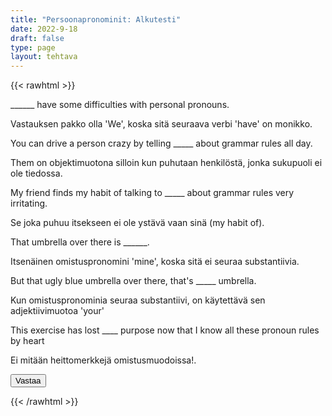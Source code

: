 ```yaml
---
title: "Persoonapronominit: Alkutesti"
date: 2022-9-18
draft: false
type: page
layout: tehtava
---
```


{{< rawhtml >}}
<link rel="stylesheet" type="text/css" href="/css/monivalinta2.css"/>
<body class="dark:bg-warmgray-900">
<div class="wrap">
  <div class="row">
  <section data-quiz-item>
    <div class="question">______ have some difficulties with personal pronouns.</div>
    <div class="choices" data-choices='["He","She", "We", "I"]'></div>
    <p class="info">Vastauksen pakko olla 'We', koska sitä seuraava verbi 'have' on monikko.</p>
  </section>
  <section data-quiz-item>
    <div class="question">You can drive a person crazy by telling _____ about grammar rules all day.</div>
    <div class="choices" data-choices='["him","her", "it", "them"]'></div>
    <p class="info">Them on objektimuotona silloin kun puhutaan henkilöstä, jonka sukupuoli ei ole tiedossa.</p>
   </section>
  </div>
  <div class="row">
  <section data-quiz-item>
    <div class="question">My friend finds my habit of talking to _____ about grammar rules very irritating.</div>
    <div class="choices" data-choices='["himself","herself", "themselves", "myself"]'></div>
    <p class="info">Se joka puhuu itsekseen ei ole ystävä vaan sinä (my habit of).</p>
  </section>
   <section data-quiz-item>
    <div class="question">That umbrella over there is ______.</div> 
    <div class="choices" data-choices='["my", "mine", "me", "I"]'></div>
    <p class="info">Itsenäinen omistuspronomini 'mine', koska sitä ei seuraa substantiivia.</p>
  </section>
  </div>
   <div class="row">
  <section data-quiz-item>
    <div class="question">But that ugly blue umbrella over there, that's _____ umbrella.</div>
    <div class="choices" data-choices='["your", "yours", "your&apos;s", "you"]'></div>
    <p class="info">Kun omistuspronominia seuraa substantiivi, on käytettävä sen adjektiivimuotoa 'your'</p>
  </section>
   <section data-quiz-item>
    <div class="question">This exercise has lost ____ purpose now that I know all these pronoun rules by heart</div>
    <div class="choices" data-choices='["their", "its", "it&apos;s", "their&apos;s"]'></div>
    <p class="info">Ei mitään heittomerkkejä omistusmuodoissa!.</p>
  </section>
  </div>

</div>
  <div id="emc-score"></div>
  <div class="submit">
  <button id="emc-submit">Vastaa</button>
  </div>
 
 <script src='https://cdnjs.cloudflare.com/ajax/libs/jquery/2.1.3/jquery.min.js'></script>
 
</body>
</html>

<script>
  
    (function($) {
  $.fn.emc = function(options) {
    
    var defaults = {
      key: [],
      scoring: "normal",
      progress: true
    },
    settings = $.extend(defaults,options),
    $quizItems = $('[data-quiz-item]'),
    $choices = $('[data-choices]'),
    itemCount = $quizItems.length,
    chosen = [],
    $option = null,
    $label = null;
    
   emcInit();
    
   if (settings.progress) {
      var $bar = $('#emc-progress'),
          $inner = $('<div id="emc-progress_inner"></div>'),
          $perc = $('<span id="emc-progress_ind">0/'+itemCount+'</span>');
      $bar.append($inner).prepend($perc);
    }
    
    function emcInit() {
      $quizItems.each( function(index,value) {
      var $this = $(this),
          $choiceEl = $this.find('.choices'),
          choices = $choiceEl.data('choices');
        for (var i = 0; i < choices.length; i++) {
          $option = $('<input name="'+index+'" id="'+index+'_'+i+'" type="radio">');
          $label = $('<label for="'+index+'_'+i+'">'+choices[i]+'</label>');
          $choiceEl.append($option).append($label);
         
          $option.on( 'change', function() {
            return getChosen();
          }); 
        }
      });
    }
    
    function getChosen() {
      chosen = [];
      $choices.each( function() {
        var $inputs = $(this).find('input[type="radio"]');
        $inputs.each( function(index,value) {
          if($(this).is(':checked')) {
            chosen.push(index + 1);
          }
        });
      });
      getProgress();
    }
    
    function getProgress() {
      var prog = (chosen.length / itemCount) * 100 + "%",
          $submit = $('#emc-submit');
      if (settings.progress) {
        $perc.text(chosen.length+'/'+itemCount);  
        $inner.css({height: prog});
      }
      if (chosen.length === itemCount) {
        $submit.addClass('ready-show');
        $submit.click( function(){
          return scoreNormal();
        });
      }
    }
    
    function scoreNormal() {
      var wrong = [],
          score = null,
          $scoreEl = $('#emc-score');
      for (var i = 0; i < itemCount; i++) {
        if (chosen[i] != settings.key[i]) {
          wrong.push(i);
        }
      }
      $quizItems.each( function(index) {
        var $this = $(this);
        if ($.inArray(index, wrong) !== -1 ) {
         $this.removeClass('item-correct').addClass('item-incorrect');
        } else {
          $this.removeClass('item-incorrect').addClass('item-correct');
        }
      });
      
      score = ((itemCount - wrong.length) / itemCount).toFixed(2) * 100 + "%";
      $scoreEl.text("Vastauksista oikein "+score).addClass('new-score');
    }
 
  }
}(jQuery));
 
 
$(document).emc({
  key: ["3","3","4","2","1","2"]
});</script>
{{< /rawhtml >}}